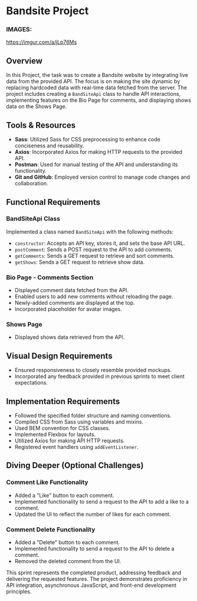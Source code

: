 # Bandsite Project

### IMAGES:
https://imgur.com/a/jLp76Ms

## Overview

In this Project, the task was to create a Bandsite website by integrating live data from the provided API. The focus is on making the site dynamic by replacing hardcoded data with real-time data fetched from the server. The project includes creating a `BandSiteApi` class to handle API interactions, implementing features on the Bio Page for comments, and displaying shows data on the Shows Page.

## Tools & Resources

- **Sass**: Utilized Sass for CSS preprocessing to enhance code conciseness and reusability.
- **Axios**: Incorporated Axios for making HTTP requests to the provided API.
- **Postman**: Used for manual testing of the API and understanding its functionality.
- **Git and GitHub**: Employed version control to manage code changes and collaboration.

## Functional Requirements

### BandSiteApi Class

Implemented a class named `BandSiteApi` with the following methods:
- `constructor`: Accepts an API key, stores it, and sets the base API URL.
- `postComment`: Sends a POST request to the API to add comments.
- `getComments`: Sends a GET request to retrieve and sort comments.
- `getShows`: Sends a GET request to retrieve show data.

### Bio Page - Comments Section

- Displayed comment data fetched from the API.
- Enabled users to add new comments without reloading the page.
- Newly-added comments are displayed at the top.
- Incorporated placeholder for avatar images.

### Shows Page

- Displayed shows data retrieved from the API.

## Visual Design Requirements

- Ensured responsiveness to closely resemble provided mockups.
- Incorporated any feedback provided in previous sprints to meet client expectations.

## Implementation Requirements

- Followed the specified folder structure and naming conventions.
- Compiled CSS from Sass using variables and mixins.
- Used BEM convention for CSS classes.
- Implemented Flexbox for layouts.
- Utilized Axios for making API HTTP requests.
- Registered event handlers using `addEventListener`.

## Diving Deeper (Optional Challenges)

### Comment Like Functionality

- Added a "Like" button to each comment.
- Implemented functionality to send a request to the API to add a like to a comment.
- Updated the UI to reflect the number of likes for each comment.

### Comment Delete Functionality

- Added a "Delete" button to each comment.
- Implemented functionality to send a request to the API to delete a comment.
- Removed the deleted comment from the UI.


This sprint represents the completed product, addressing feedback and delivering the requested features. The project demonstrates proficiency in API integration, asynchronous JavaScript, and front-end development principles.
